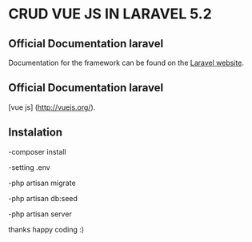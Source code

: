 # CRUD VUE JS IN LARAVEL 5.2


## Official Documentation laravel

Documentation for the framework can be found on the [Laravel website](http://laravel.com/docs).

## Official Documentation laravel
[vue js] (http://vuejs.org/).


## Instalation

-composer install

-setting .env 

-php artisan migrate

-php artisan db:seed

-php artisan server


thanks happy coding :)

